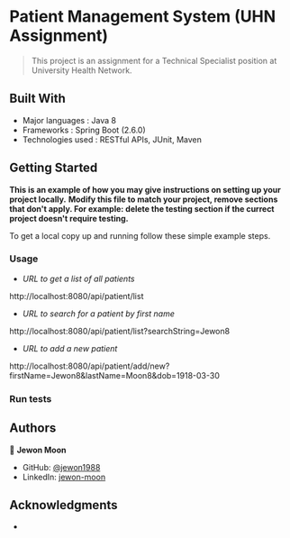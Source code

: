 # Patient Management System (UHN Assignment)

> This project is an assignment for a Technical Specialist position at University Health Network.

## Built With

- Major languages : Java 8
- Frameworks : Spring Boot (2.6.0)
- Technologies used : RESTful APIs, JUnit, Maven

## Getting Started

**This is an example of how you may give instructions on setting up your project locally.**
**Modify this file to match your project, remove sections that don't apply. For example: delete the testing section if the currect project doesn't require testing.**


To get a local copy up and running follow these simple example steps.

### Usage

- *URL to get a list of all patients*

http://localhost:8080/api/patient/list

- *URL to search for a patient by first name*

http://localhost:8080/api/patient/list?searchString=Jewon8

- *URL to add a new patient*

http://localhost:8080/api/patient/add/new?firstName=Jewon8&lastName=Moon8&dob=1918-03-30

### Run tests

## Authors

👤 **Jewon Moon**

- GitHub: [@jewon1988](https://github.com/jewon1988)
- LinkedIn: [jewon-moon](https://linkedin.com/in/jewon-moon)

## Acknowledgments

- 
